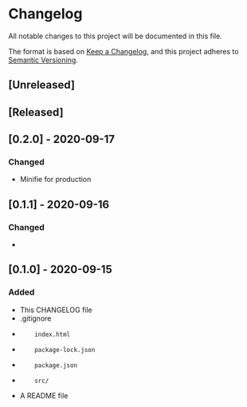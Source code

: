# Changelog
All notable changes to this project will be documented in this file.

The format is based on [Keep a Changelog](https://keepachangelog.com/en/1.0.0/),
and this project adheres to [Semantic Versioning](https://semver.org/spec/v2.0.0.html).

## [Unreleased]

## [Released]

## [0.2.0] - 2020-09-17
### Changed
- Minifie for production

## [0.1.1] - 2020-09-16
### Changed
- 

## [0.1.0] - 2020-09-15
### Added
- This CHANGELOG file 
-  .gitignore
-         index.html
-         package-lock.json
-         package.json
-         src/
- A README file
